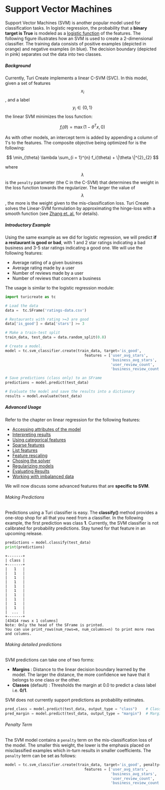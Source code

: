# Support Vector Machines
Support Vector Machines (SVM) is another popular model used for
classification tasks. In logistic regression, the probability that a
**binary target is True** is modeled as a [logistic
function](http://en.wikipedia.org/wiki/Logistic_function) of the
features. The following figure illustrates how an SVM is used to create a
2-dimensional classifier. The training data consists of positive
examples (depicted in orange) and negative examples (in blue). The
decision boundary (depicted in pink) separates out the data into two
classes.

<div id="svm-plot"></div>
<script src="images/svm-plot.js"></script>

##### Background

Currently, Turi Create implements a linear C-SVM (SVC). In this model, given
a set of features $$x_i$$, and a label $$y_i \in \{0,1\}$$ the linear SVM minimizes
the loss function:

$$
          f_i(\theta) =  \max(1 - \theta^T x, 0)
$$

As with other models, an intercept term is added by appending a column of 1's to
the features. The composite objective being
optimized for is the following:

$$
           \min_{\theta} \lambda \sum_{i = 1}^{n} f_i(\theta) + \|\theta \|^{2}_{2}
$$

where $$\lambda$$ is the ``penalty`` parameter (the C in the C-SVM) that
determines the weight in the loss function towards the regularizer. The larger
the value of $$\lambda$$, the more is the weight given to the mis-classification
loss. Turi Create solves the Linear-SVM formulation by approximating the
hinge-loss with a smooth function (see
[Zhang et. al.](https://www.aaai.org/Papers/ICML/2003/ICML03-115.pdf)
for details).

##### Introductory Example

Using the same example as we did for logistic regression, we will predict **if a
restaurant is good or bad**, with 1 and 2 star ratings indicating a bad business
and 3-5 star ratings indicating a good one. We will use the following features:

* Average rating of a given business
* Average rating made by a user
* Number of reviews made by a user
* Number of reviews that concern a business

The usage is similar to the logistic regression module:


```python
import turicreate as tc

# Load the data
data =  tc.SFrame('ratings-data.csv')

# Restaurants with rating >=3 are good
data['is_good'] = data['stars'] >= 3

# Make a train-test split
train_data, test_data = data.random_split(0.8)

# Create a model.
model = tc.svm_classifier.create(train_data, target='is_good',
                                    features = ['user_avg_stars',
                                                'business_avg_stars',
                                                'user_review_count',
                                                'business_review_count'])

# Save predictions (class only) to an SFrame
predictions = model.predict(test_data)

# Evaluate the model and save the results into a dictionary
results = model.evaluate(test_data)
```

##### Advanced Usage

Refer to the chapter on linear regression for the following features:

* [Accessing attributes of the model](linear-regression.md#accessing-attributes-of-the-model)
* [Interpreting results](linear-regression.md#interpreting-results)
* [Using categorical features](linear-regression.md#categorical-features)
* [Sparse features](linear-regression.md#sparse-features)
* [List features](linear-regression.md#list-features)
* [Feature rescaling](linear-regression.md#feature-rescaling)
* [Chosing the solver](linear-regression.md#choosing-the-solver)
* [Regularizing models](linear-regression.md#regularizing-models)
* [Evaluating Results](logistic-regression.md#evaluating-results)
* [Working with imbalanced data](logistic-regression.md#working-with-imbalaced-data)

We will now discuss some advanced features that are **specific to SVM**.

###### Making Predictions

Predictions using a Turi classifier is easy. The **classify()** method
provides a one-stop shop for all that you need from a classifier. In the
following example, the first prediction was class **1**. Currently, the
SVM classifier is not calibrated for probability predictions. Stay tuned
for that feature in an upcoming release.

```python
predictions = model.classify(test_data)
print(predictions)
```
```no-highlight
+-------+
| class |
+-------+
|   1   |
|   1   |
|   1   |
|   1   |
|   1   |
|   1   |
|   1   |
|   1   |
|   1   |
|   1   |
|  ...  |
+-------+
[43414 rows x 1 columns]
Note: Only the head of the SFrame is printed.
You can use print_rows(num_rows=m, num_columns=n) to print more rows and columns.
```


###### Making detailed predictions

SVM predictions can take one of two forms:

* **Margins** : Distance to the linear decision boundary learned by the model.
The larger the distance, the more confidence we have that it belongs to one
class or the other.
* **Classes** (default) : Thresholds the margin at 0.0 to predict a class label
i.e. **0/1**.

SVM does not currently support predictions as probability estimates.


```python
pred_class = model.predict(test_data, output_type = "class")    # Class
pred_margin = model.predict(test_data, output_type = "margin")  # Margins
```

###### Penalty Term

The SVM model contains a ``penalty`` term on the mis-classification loss of the
model. The smaller this weight, the lower is the emphasis placed on
misclassified examples which in-turn results in smaller coefficients. The
``penalty`` term can be set as follows:


```python
model = tc.svm_classifier.create(train_data, target='is_good', penalty=100,
                                    features = ['user_avg_stars',
                                                'business_avg_stars',
                                                'user_review_count',
                                                'business_review_count'])
```
